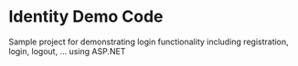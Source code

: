 # Identity Demo Code

Sample project for demonstrating login functionality including registration, login, logout, ... using ASP.NET
